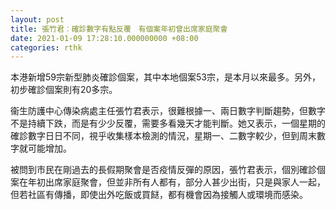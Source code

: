 ```yaml
---
layout: post
title: 張竹君︰確診數字有點反覆　有個案年初曾出席家庭聚會
date: 2021-01-09 17:28:10.000000000 +08:00
categories: rthk
---
```


本港新增59宗新型肺炎確診個案，其中本地個案53宗，是本月以來最多。另外，初步確診個案則有20多宗。

衞生防護中心傳染病處主任張竹君表示，很難根據一、兩日數字判斷趨勢，但數字不是持續下跌，而是有少少反覆，需要多看幾天才能判斷。她又表示，一個星期的確診數字日日不同，視乎收集樣本檢測的情況，星期一、二數字較少，但到周末數字就可能增加。

被問到市民在剛過去的長假期聚會是否疫情反彈的原因，張竹君表示，個別確診個案在年初出席家庭聚會，但並非所有人都有，部分人甚少出街，只是與家人一起，但若社區有傳播，即使出外吃飯或買餸，都有機會因為接觸人或環境而感染。
